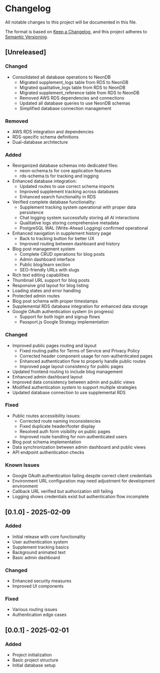 # Changelog
All notable changes to this project will be documented in this file.

The format is based on [Keep a Changelog](https://keepachangelog.com/en/1.0.0/),
and this project adheres to [Semantic Versioning](https://semver.org/spec/v2.0.0.html).

## [Unreleased]
### Changed
- Consolidated all database operations to NeonDB
  - Migrated supplement_logs table from RDS to NeonDB
  - Migrated qualitative_logs table from RDS to NeonDB
  - Migrated supplement_reference table from RDS to NeonDB
  - Removed AWS RDS dependencies and connections
  - Updated all database queries to use NeonDB schemas
  - Simplified database connection management

### Removed
- AWS RDS integration and dependencies
- RDS-specific schema definitions
- Dual-database architecture
### Added
- Reorganized database schemas into dedicated files:
  - neon-schema.ts for core application features
  - rds-schema.ts for tracking and logging
- Enhanced database integration:
  - Updated routes to use correct schema imports
  - Improved supplement tracking across databases
  - Enhanced search functionality in RDS
- Verified complete database functionality:
  - Supplement tracking system operational with proper data persistence
  - Chat logging system successfully storing all AI interactions
  - Qualitative logs storing comprehensive metadata
  - PostgreSQL WAL (Write-Ahead Logging) confirmed operational
- Enhanced navigation in supplement history page
  - Back to tracking button for better UX
  - Improved routing between dashboard and history
- Blog post management system
  - Complete CRUD operations for blog posts
  - Admin dashboard interface
  - Public blog/learn section
  - SEO-friendly URLs with slugs
- Rich text editing capabilities
- Thumbnail URL support for blog posts
- Responsive grid layout for blog listing
- Loading states and error handling
- Protected admin routes
- Blog post schema with proper timestamps
- Supplemental RDS database integration for enhanced data storage
- Google OAuth authentication system (in progress)
  - Support for both login and signup flows
  - Passport.js Google Strategy implementation

### Changed
- Improved public pages routing and layout
  - Fixed routing paths for Terms of Service and Privacy Policy
  - Corrected header component usage for non-authenticated pages
  - Enhanced authentication flow to properly handle public routes
  - Improved page layout consistency for public pages
- Updated frontend routing to include blog management
- Enhanced admin dashboard layout
- Improved data consistency between admin and public views
- Modified authentication system to support multiple strategies
- Updated database connection to use supplemental RDS

### Fixed
- Public routes accessibility issues:
  - Corrected route naming inconsistencies
  - Fixed duplicate header/footer display
  - Resolved auth form visibility on public pages
  - Improved route handling for non-authenticated users
- Blog post schema implementation
- Data synchronization between admin dashboard and public views
- API endpoint authentication checks

### Known Issues
- Google OAuth authentication failing despite correct client credentials
- Environment URL configuration may need adjustment for development environment
- Callback URL verified but authorization still failing
- Logging shows credentials exist but authentication flow incomplete

## [0.1.0] - 2025-02-09
### Added
- Initial release with core functionality
- User authentication system
- Supplement tracking basics
- Background animated text
- Basic admin dashboard

### Changed
- Enhanced security measures
- Improved UI components

### Fixed
- Various routing issues
- Authentication edge cases

## [0.0.1] - 2025-02-01
### Added
- Project initialization
- Basic project structure
- Initial database setup